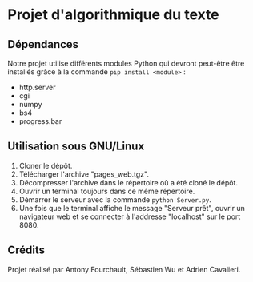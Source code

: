# Projet d'algorithmique du texte

## Dépendances

Notre projet utilise différents modules Python qui devront peut-être être installés grâce à la commande `pip install <module>` : 
* http.server
* cgi
* numpy
* bs4
* progress.bar

## Utilisation sous GNU/Linux

1. Cloner le dépôt.
2. Télécharger l'archive "pages_web.tgz".
3. Décompresser l'archive dans le répertoire où a été cloné le dépôt.
4. Ouvrir un terminal toujours dans ce même répertoire.
5. Démarrer le serveur avec la commande `python Server.py`.
6. Une fois que le terminal affiche le message "Serveur prêt", ouvrir un navigateur web et se connecter à l'addresse "localhost" sur le port 8080.

## Crédits

Projet réalisé par Antony Fourchault, Sébastien Wu et Adrien Cavalieri.
